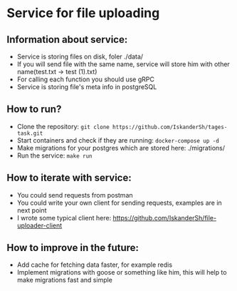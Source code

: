 # Service for file uploading

## Information about service:
- Service is storing files on disk, foler ./data/
- If you will send file with the same name, service will store him with other name(test.txt -> test (1).txt)
- For calling each function you should use gRPC
- Service is storing file's meta info in postgreSQL

## How to run?
- Clone the repository: ```git clone https://github.com/IskanderSh/tages-task.git```
- Start containers and check if they are running: ```docker-compose up -d```
- Make migrations for your postgres which are stored here: ./migrations/
- Run the service: ```make run```

## How to iterate with service:
- You could send requests from postman
- You could write your own client for sending requests, examples are in next point
- I wrote some typical client here: https://github.com/IskanderSh/file-uploader-client

## How to improve in the future:
- Add cache for fetching data faster, for example redis
- Implement migrations with goose or something like him, this will help to make migrations fast and simple